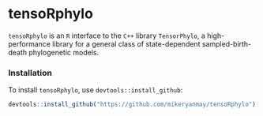 # tensoRphylo

`tensoRphylo` is an `R` interface to the `C++` library `TensorPhylo`, a high-performance library for a general class of state-dependent sampled-birth-death phylogenetic models.

### Installation

To install `tensoRphylo`, use `devtools::install_github`:
```R
devtools::install_github("https://github.com/mikeryanmay/tensoRphylo")
```
